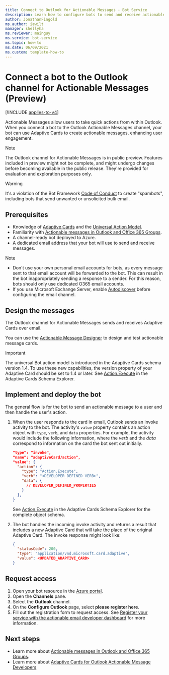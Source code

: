 ```yaml
---
title: Connect to Outlook for Actionable Messages - Bot Service
description: Learn how to configure bots to send and receive actionable email messages by using Adaptive Cards to power your Outlook Actionable Messages.
author: JonathanFingold
ms.author: iawilt
manager: shellyha
ms.reviewer: mainguy
ms.service: bot-service
ms.topic: how-to
ms.date: 06/09/2021
ms.custom: template-how-to
---
```


# Connect a bot to the Outlook channel for Actionable Messages (Preview)

[!INCLUDE [applies-to-v4](includes/applies-to-v4-current.md)]

Actionable Messages allow users to take quick actions from within Outlook. When you connect a bot to the Outlook Actionable Messages channel, your bot can use Adaptive Cards to create actionable messages, enhancing user engagement.

> [!NOTE]
> The Outlook channel for Actionable Messages is in public preview. Features included in preview might not be complete, and might undergo changes before becoming available in the public release. They're provided for evaluation and exploration purposes only.

> [!WARNING]
> It's a violation of the Bot Framework [Code of Conduct](https://www.botframework.com/Content/Developer-Code-of-Conduct-for-Microsoft-Bot-Framework.htm) to create "spambots", including bots that send unwanted or unsolicited bulk email.

## Prerequisites

- Knowledge of [Adaptive Cards](/adaptive-cards) and the [Universal Action Model](/adaptive-cards/authoring-cards/universal-action-model).
- Familiarity with [Actionable messages in Outlook and Office 365 Groups](/outlook/actionable-messages/).
- A channel-ready bot deployed to Azure.
- A dedicated email address that your bot will use to send and receive messages.

> [!NOTE]
>
> - Don't use your own personal email accounts for bots, as every message sent to that email account will be forwarded to the bot. This can result in the bot inappropriately sending a response to a sender. For this reason, bots should only use dedicated O365 email accounts.
> - If you use Microsoft Exchange Server, enable [Autodiscover](/exchange/client-developer/exchange-web-services/autodiscover-for-exchange) before configuring the email channel.

## Design the messages

The Outlook channel for Actionable Messages sends and receives Adaptive Cards over email.

You can use the [Actionable Message Designer](https://amdesigner.azurewebsites.net/) to design and test actionable message cards.

> [!IMPORTANT]
> The universal Bot action model is introduced in the Adaptive Cards schema version 1.4. To use these new capabilities, the version property of your Adaptive Card should be set to 1.4 or later. See [Action.Execute](https://adaptivecards.io/explorer/Action.Execute.html) in the Adaptive Cards Schema Explorer.

## Implement and deploy the bot

The general flow is for the bot to send an actionable message to a user and then handle the user's action.

1. When the user responds to the card in email, Outlook sends an invoke activity to the bot.
    The activity's `value` property contains an action object with `type`, `verb`, and `data` properties. For example, the activity would include the following information, where the _verb_ and the _data_ correspond to information on the card the bot sent out initially.

    ```json
    "type": "invoke",
    "name": "adaptiveCard/action",
    "value": {
      "action": {
        "type": "Action.Execute",
        "verb": "<DEVELOPER_DEFINED_VERB>",
        "data": {
          // DEVELOPER_DEFINED_PROPERTIES
        }
      },
    }
    ```

    See [Action.Execute](https://adaptivecards.io/explorer/Action.Execute.html) in the Adaptive Cards Schema Explorer for the complete object schema.

1. The bot handles the incoming invoke activity and returns a result that includes a new Adaptive Card that will take the place of the original Adaptive Card. The invoke response might look like:

    ```json
    {
      "statusCode": 200,
      "type": "application/vnd.microsoft.card.adaptive",
      "value": <UPDATED_ADAPTIVE_CARD>
    }
    ```

## Request access

1. Open your bot resource in the [Azure portal](https://ms.portal.azure.com/).
1. Open the **Channels** pane.
1. Select the **Outlook** channel.
1. On the **Configure Outlook** page, select **please register here**.
1. Fill out the registration form to request access. See [Register your service with the actionable email developer dashboard](/outlook/actionable-messages/email-dev-dashboard) for more information.

## Next steps

- Learn more about [Actionable messages in Outlook and Office 365 Groups](/outlook/actionable-messages/).
- Learn more about [Adaptive Cards for Outlook Actionable Message Developers](/adaptive-cards/getting-started/outlook)

